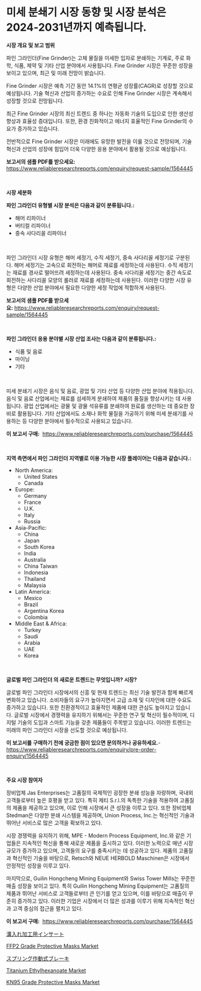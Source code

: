 <p><h1>미세 분쇄기 시장 동향 및 시장 분석은 2024-2031년까지 예측됩니다.</h1></p><p><strong>시장 개요 및 보고 범위</strong></p>
<p><p>파인 그라인더(Fine Grinder)는 고체 물질을 미세한 입자로 분쇄하는 기계로, 주로 화학, 식품, 제약 및 기타 산업 분야에서 사용됩니다. Fine Grinder 시장은 꾸준한 성장을 보이고 있으며, 최근 및 미래 전망이 밝습니다. </p><p>Fine Grinder 시장은 예측 기간 동안 14.1%의 연평균 성장률(CAGR)로 성장할 것으로 예상됩니다. 기술 혁신과 산업의 증가하는 수요로 인해 Fine Grinder 시장은 계속해서 성장할 것으로 전망됩니다. </p><p>최근 Fine Grinder 시장의 최신 트렌드 중 하나는 자동화 기술의 도입으로 인한 생산성 향상과 효율성 증대입니다. 또한, 환경 친화적이고 에너지 효율적인 Fine Grinder의 수요가 증가하고 있습니다. </p><p>전반적으로 Fine Grinder 시장은 미래에도 유망한 발전을 이룰 것으로 전망되며, 기술 혁신과 산업의 성장에 힘입어 더욱 다양한 응용 분야에서 활용될 것으로 예상됩니다.</p></p>
<p><strong>보고서의 샘플 PDF를 받으세요:</strong> <a href="https://www.reliableresearchreports.com/enquiry/request-sample/1564445">https://www.reliableresearchreports.com/enquiry/request-sample/1564445</a></p>
<p>&nbsp;</p>
<p><strong>시장 세분화</strong></p>
<p><strong>파인 그라인더 유형별 시장 분석은 다음과 같이 분류됩니다.:</strong></p>
<p><ul><li>해머 리파이너</li><li>버티컬 리파이너</li><li>중속 사다리꼴 리파이너</li></ul></p>
<p>&nbsp;</p>
<p><p>파인 그라인더 시장 유형은 해머 세정기, 수직 세정기, 중속 사다리꼴 세정기로 구분된다. 해머 세정기는 고속으로 회전하는 해머로 재료를 세정하는데 사용된다. 수직 세정기는 재료를 경사로 떨어뜨려 세정하는데 사용된다. 중속 사다리꼴 세정기는 중간 속도로 회전하는 사다리꼴 모양의 롤러로 재료를 세정하는데 사용된다. 이러한 다양한 시장 유형은 다양한 산업 분야에서 필요한 다양한 세정 작업에 적합하게 사용된다.</p></p>
<p><strong>보고서의 샘플 PDF를 받으세요:</strong>&nbsp;<a href="https://www.reliableresearchreports.com/enquiry/request-sample/1564445">https://www.reliableresearchreports.com/enquiry/request-sample/1564445</a></p>
<p>&nbsp;</p>
<p><strong> 파인 그라인더 응용 분야별 시장 산업 조사는 다음과 같이 분류됩니다.:</strong></p>
<p><ul><li>식품 및 음료</li><li>마이닝</li><li>기타</li></ul></p>
<p>&nbsp;</p>
<p><p>미세 분쇄기 시장은 음식 및 음료, 광업 및 기타 산업 등 다양한 산업 분야에 적용됩니다. 음식 및 음료 산업에서는 재료를 섬세하게 분쇄하여 제품의 품질을 향상시키는 데 사용됩니다. 광업 산업에서는 광물 및 광물 석유류를 분쇄하여 원료를 생산하는 데 중요한 장비로 활용됩니다. 기타 산업에서도 소재나 화학 물질을 가공하기 위해 미세 분쇄기를 사용하는 등 다양한 분야에서 필수적으로 사용되고 있습니다.</p></p>
<p><strong>이 보고서 구매:</strong>&nbsp; <a href="https://www.reliableresearchreports.com/purchase/1564445">https://www.reliableresearchreports.com/purchase/1564445</a></p>
<p>&nbsp;</p>
<p><strong>지역 측면에서 파인 그라인더 지역별로 이용 가능한 시장 플레이어는 다음과 같습니다.:</strong></p>
<p><ul>
    <li>
        North America:
        <ul>
            <li>United States</li>
            <li>Canada</li>
        </ul>
    </li>
    <li>
        Europe:
        <ul>
            <li>Germany</li>
            <li>France</li>
            <li>U.K.</li>
            <li>Italy</li>
            <li>Russia</li>
        </ul>
    </li>
    <li>
        Asia-Pacific:
        <ul>
            <li>China</li>
            <li>Japan</li>
            <li>South Korea</li>
            <li>India</li>
            <li>Australia</li>
            <li>China Taiwan</li>
            <li>Indonesia</li>
            <li>Thailand</li>
            <li>Malaysia</li>
        </ul>
    </li>
    <li>
        Latin America:
        <ul>
            <li>Mexico</li>
            <li>Brazil</li>
            <li>Argentina Korea</li>
            <li>Colombia</li>
        </ul>
    </li>
    <li>
        Middle East & Africa:
        <ul>
            <li>Turkey</li>
            <li>Saudi</li>
            <li>Arabia</li>
            <li>UAE</li>
            <li>Korea</li>
        </ul>
    </li>
    </ul></p>
<p>&nbsp;</p>
<p><strong>글로벌 파인 그라인더 의 새로운 트렌드는 무엇입니까? 시장?</strong></p>
<p><p>글로벌 파인 그라인더 시장에서의 신흥 및 현재 트렌드는 최신 기술 발전과 함께 빠르게 변화하고 있습니다. 소비자들의 요구가 높아지면서 고급 소재 및 디자인에 대한 수요도 증가하고 있습니다. 또한 친환경적이고 효율적인 제품에 대한 관심도 높아지고 있습니다. 글로벌 시장에서 경쟁력을 유지하기 위해서는 꾸준한 연구 및 혁신이 필수적이며, 디지털 기술의 도입과 스마트 기능을 갖춘 제품들이 주목받고 있습니다. 이러한 트렌드는 미래의 파인 그라인더 시장을 선도할 것으로 예상됩니다.</p></p>
<p><strong>이 보고서를 구매하기 전에 궁금한 점이 있으면 문의하거나 공유하세요.</strong>- <a href="https://www.reliableresearchreports.com/enquiry/pre-order-enquiry/1564445">https://www.reliableresearchreports.com/enquiry/pre-order-enquiry/1564445</a></p>
<p>&nbsp;</p>
<p><strong>주요 시장 참여자</strong></p>
<p><p>장비업체 Jas Enterprises는 고품질의 국제적인 굉장한 분쇄 성능을 자랑하며, 국내외 고객들로부터 높은 호평을 받고 있다. 특히 제티 S.r.l.의 독특한 기술을 적용하여 고품질의 제품을 제공하고 있으며, 이로 인해 시장에서 큰 성장을 이루고 있다. 또한 장비업체 Stedman은 다양한 분쇄 시스템을 제공하며, Union Process, Inc.는 혁신적인 기술과 뛰어난 서비스로 많은 고객을 확보하고 있다.</p><p>시장 경쟁력을 유지하기 위해, MPE - Modern Process Equipment, Inc.와 같은 기업들은 지속적인 혁신을 통해 새로운 제품을 출시하고 있다. 이러한 노력으로 매년 시장 규모가 증가하고 있으며, 고객들의 요구를 충족시키는 데 성공하고 있다. 제품의 고품질과 혁신적인 기술을 바탕으로, Retsch와 NEUE HERBOLD Maschinen은 시장에서 안정적인 성장을 이루고 있다.</p><p>마지막으로, Guilin Hongcheng Mining Equipment와 Swiss Tower Mills는 꾸준한 매출 성장을 보이고 있다. 특히 Guilin Hongcheng Mining Equipment는 고품질의 제품과 뛰어난 서비스로 고객들로부터 큰 인기를 얻고 있으며, 이를 바탕으로 매출이 꾸준히 증가하고 있다. 이러한 기업은 시장에서 더 많은 성과를 이루기 위해 지속적인 혁신과 고객 중심의 접근을 펼치고 있다.</p></p>
<p><strong>이 보고서 구매:</strong>&nbsp;&nbsp;<a href="https://www.reliableresearchreports.com/purchase/1564445">https://www.reliableresearchreports.com/purchase/1564445</a></p>
<p><p><a href="https://medium.com/@saigekulas/%E3%82%B0%E3%83%AB%E3%83%BC%E3%83%93%E3%83%B3%E3%82%B0%E3%82%A4%E3%83%B3%E3%82%B5%E3%83%BC%E3%83%88%E5%B8%82%E5%A0%B4%E3%81%AE%E3%83%88%E3%83%AC%E3%83%B3%E3%83%89%E3%81%A8%E5%B8%82%E5%A0%B4%E5%88%86%E6%9E%90%E3%81%AF-2024%E5%B9%B4%E3%81%8B%E3%82%892031%E5%B9%B4%E3%81%BE%E3%81%A7%E3%81%AE%E6%9C%9F%E9%96%93%E3%81%AB%E4%BA%88%E6%B8%AC%E3%81%95%E3%82%8C%E3%81%A6%E3%81%84%E3%81%BE%E3%81%99-d384e2f861c1">溝入れ加工用インサート</a></p><p><a href="https://github.com/lylyparadise/Market-Research-Report-List-2/blob/main/ffp2-grade-protective-masks-market.md">FFP2 Grade Protective Masks Market</a></p><p><a href="https://github.com/joaejkdzgyljvo6/Market-Research-Report-List-1/blob/main/32726117128.md">スプリング作動式ブレーキ</a></p><p><a href="https://issuu.com/reportprime-2/docs/titanium-ethylhexanoate-market-size-2030.pptx">Titanium Ethylhexanoate Market</a></p><p><a href="https://github.com/johnbach50/Market-Research-Report-List-2/blob/main/kn95-grade-protective-masks-market.md">KN95 Grade Protective Masks Market</a></p></p>
